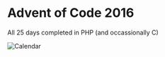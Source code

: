 # Advent of Code 2016

All 25 days completed in PHP (and occassionally C)

![Calendar](https://raw.githubusercontent.com/twvd/adventofcode-2016/master/calendar.png)
